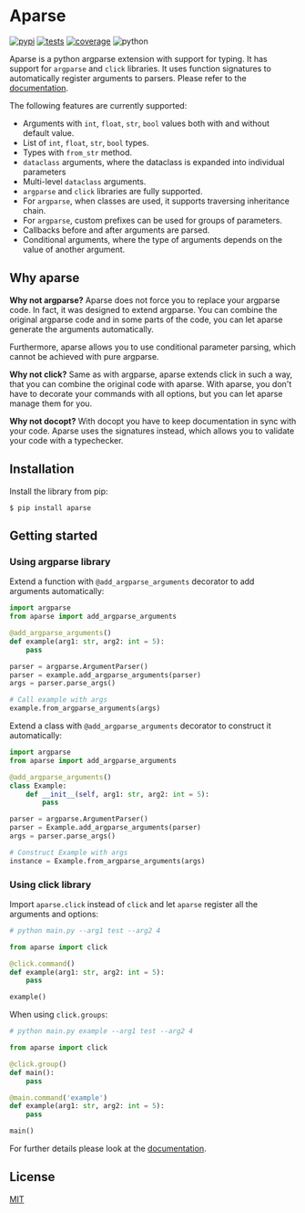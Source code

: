 # Aparse
[![pypi](https://img.shields.io/pypi/v/aparse.svg)](https://pypi.org/project/aparse/)
[![tests](https://img.shields.io/github/workflow/status/jkulhanek/aparse/run-tests?label=tests)](https://github.com/jkulhanek/aparse/actions/workflows/run-tests.yml)
[![coverage](https://img.shields.io/codecov/c/gh/jkulhanek/aparse)](https://app.codecov.io/gh/jkulhanek/aparse)
![python](https://img.shields.io/badge/python-3.7%2C3.8%2C3.9-blue)


Aparse is a python argparse extension with support for typing. It has support for `argparse` and `click`
libraries. It uses function signatures to automatically register arguments to parsers.
Please refer to the [documentation](https://jkulhanek.github.io/aparse).

The following features are currently supported:
- Arguments with `int`, `float`, `str`, `bool` values both with and without default value.
- List of `int`, `float`, `str`, `bool` types.
- Types with `from_str` method.
- `dataclass` arguments, where the dataclass is expanded into individual parameters
- Multi-level `dataclass` arguments.
- `argparse` and `click` libraries are fully supported.
- For `argparse`, when classes are used, it supports traversing inheritance chain.
- For `argparse`, custom prefixes can be used for groups of parameters.
- Callbacks before and after arguments are parsed.
- Conditional arguments, where the type of arguments depends on the value of another argument.

## Why aparse
**Why not argparse?**
Aparse does not force you to replace your argparse code. In fact, it was
designed to extend argparse. You can combine the original argparse code
and in some parts of the code, you can let aparse generate the arguments
automatically.

Furthermore, aparse allows you to use conditional parameter parsing, which
cannot be achieved with pure argparse.

**Why not click?**
Same as with argparse, aparse extends click in such a way, that you can
combine the original code with aparse. With aparse, you don't have to
decorate your commands with all options, but you can let aparse manage
them for you.

**Why not docopt?**
With docopt you have to keep documentation in sync with your code.
Aparse uses the signatures instead, which allows you to validate
your code with a typechecker.


## Installation
Install the library from pip:
```
$ pip install aparse
```

## Getting started
### Using argparse library
Extend a function with `@add_argparse_arguments` decorator to add arguments automatically:
```python
import argparse
from aparse import add_argparse_arguments

@add_argparse_arguments()
def example(arg1: str, arg2: int = 5):
    pass

parser = argparse.ArgumentParser()
parser = example.add_argparse_arguments(parser)
args = parser.parse_args()

# Call example with args
example.from_argparse_arguments(args)
```

Extend a class with `@add_argparse_arguments` decorator to construct it automatically:
```python
import argparse
from aparse import add_argparse_arguments

@add_argparse_arguments()
class Example:
    def __init__(self, arg1: str, arg2: int = 5):
        pass

parser = argparse.ArgumentParser()
parser = Example.add_argparse_arguments(parser)
args = parser.parse_args()

# Construct Example with args
instance = Example.from_argparse_arguments(args)
```

### Using click library
Import `aparse.click` instead of `click` and let `aparse` register all
the arguments and options:
```python
# python main.py --arg1 test --arg2 4

from aparse import click

@click.command()
def example(arg1: str, arg2: int = 5):
    pass

example()
```

When using `click.groups`:
```python
# python main.py example --arg1 test --arg2 4

from aparse import click

@click.group()
def main():
    pass

@main.command('example')
def example(arg1: str, arg2: int = 5):
    pass

main()
```

For further details please look at the [documentation](https://jkulhanek.github.io/aparse).


## License
[MIT](/LICENSE)

